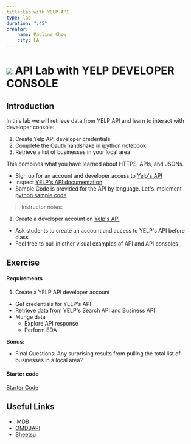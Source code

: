 ```yaml
---
title:Lab with YELP API
type: lab
duration: ":45"
creator:
    name: Pauline Chow
    city: LA
---
```


# ![](https://ga-dash.s3.amazonaws.com/production/assets/logo-9f88ae6c9c3871690e33280fcf557f33.png) API Lab with YELP DEVELOPER CONSOLE

## Introduction

In this lab we will retrieve data from YELP API and learn to interact with developer console:

1. Create Yelp API developer credentials
2. Complete the Oauth handshake in ipython notebook
3. Retrieve a list of businesses in your local area  

This combines what you have learned about HTTPS, APIs, and JSONs. 
- Sign up for an account and developer access to [Yelp's API](https://www.yelp.com/developers/)
- Inspect [YELP's API documentation](https://www.yelp.com/developers/documentation/v2/overview)
- Sample Code is provided for the API by language. Let's implement [python sample code](https://github.com/Yelp/yelp-python)

> Instructor notes:
1. Create a developer account on [Yelp's API](https://www.yelp.com/developers/)
- Ask students to create an account and access to YELP's API before class 
- Feel free to pull in other visual examples of API and API consoles

## Exercise

#### Requirements

1. Create a YELP API developer account 
- Get credentials for YELP's API
- Retrieve data from YELP's Search API and Business API
- Munge data
    - Explore API response
    - Perform EDA

**Bonus:**

- Final Questions: Any surprising results from pulling the total list of businesses in a local area? 

#### Starter code

[Starter Code](1.5-API-Lab-YELP-Starter-Code)

## Useful Links

- [IMDB](http://www.imdb.com/)
- [OMDBAPI](http://www.omdbapi.com/)
- [Sheetsu](https://sheetsu.com)
